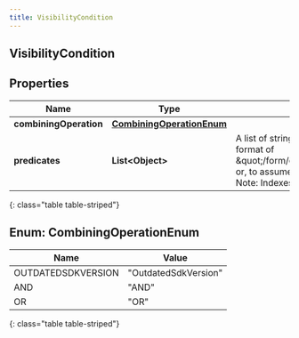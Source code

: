 ```yaml
---
title: VisibilityCondition
---
```

## VisibilityCondition


## Properties

| Name | Type | Description | Notes |
| ------------ | ------------- | ------------- | ------------- |
| **combiningOperation** | [**CombiningOperationEnum**](#CombiningOperationEnum) |  |  [optional] |
| **predicates** | **List&lt;Object&gt;** | A list of strings, each representing the location in the form of the Answer Option to depend on. In the format of \&quot;/form/questionGroup/{questionGroupIndex}/question/{questionIndex}/answer/{answerIndex}\&quot; or, to assume the current question group, \&quot;../question/{questionIndex}/answer/{answerIndex}\&quot;. Note: Indexes are zero-based |  [optional] |
{: class="table table-striped"}


<a name="CombiningOperationEnum"></a>

## Enum: CombiningOperationEnum

| Name | Value |
| ---- | ----- |
| OUTDATEDSDKVERSION | &quot;OutdatedSdkVersion&quot; |
| AND | &quot;AND&quot; |
| OR | &quot;OR&quot; |
{: class="table table-striped"}



